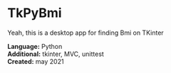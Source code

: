 # TkPyBmi  
  
Yeah, this is a desktop app for finding Bmi on TKinter  
  
**Language:** Python  
**Additional:** tkinter, MVC, unittest  
**Created:** may 2021  
